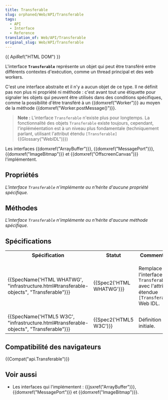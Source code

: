 ```yaml
---
title: Transferable
slug: orphaned/Web/API/Transferable
tags:
  - API
  - Interface
  - Reference
translation_of: Web/API/Transferable
original_slug: Web/API/Transferable
---
```

{{ ApiRef("HTML DOM") }}

L'interface **`Transferable`** représente un objet qui peut être transféré entre différents contextes d'exécution, comme un thread principal et des web workers.

C'est une interface abstraite et il n'y a aucun objet de ce type. Il ne définit pas non plus ni propriété ni méthode : c'est avant tout une étiquette pour signaler les objets qui peuvent être utilisés dans des conditions spécifiques, comme la possibilité d'être transféré à un {{domxref("Worker")}} au moyen de la méthode {{domxref("Worker.postMessage()")}}.

> **Note :** L'interface `Transferable` n'existe plus pour longtemps. La fonctionnalité des objets `Transferable` existe toujours, cependant, l'inpléméentation est à un niveau plus fondamentale (techniquement parlant, utilisant l'attribut étendu `[Transferable]` {{Glossary("WebIDL")}})

Les interfaces {{domxref("ArrayBuffer")}}, {{domxref("MessagePort")}}, {{domxref("ImageBitmap")}} et {{domxref("OffscreenCanvas")}} l'implémentent.

## Propriétés

_L'interface_ _`Transferable`_ _n'implémente ou n'hérite d'aucune propriété spécifique._

## Méthodes

_L'interface_ _`Transferable`_ _n'implémente ou n'hérite d'aucune méthode spécifique._

## Spécifications

<table class="standard-table">
  <tbody>
    <tr>
      <th scope="col">Spécification</th>
      <th scope="col">Statut</th>
      <th scope="col">Commentaire</th>
    </tr>
    <tr>
      <td>
        {{SpecName('HTML WHATWG', "infrastructure.html#transferable-objects", "Transferable")}}
      </td>
      <td>{{Spec2('HTML WHATWG')}}</td>
      <td>
        <p>
          Remplace l'interface <code>Transferable</code> avec l'attribut étendue
          <code>[Transferable]</code> Web IDL.
        </p>
      </td>
    </tr>
    <tr>
      <td>
        {{SpecName('HTML5 W3C', "infrastructure.html#transferable-objects", "Transferable")}}
      </td>
      <td>{{Spec2('HTML5 W3C')}}</td>
      <td>Définition initiale.</td>
    </tr>
  </tbody>
</table>

## Compatibilité des navigateurs

{{Compat("api.Transferable")}}

## Voir aussi

- Les interfaces qui l'implémentent : {{jsxref("ArrayBuffer")}}, {{domxref("MessagePort")}} et {{domxref("ImageBitmap")}}.
